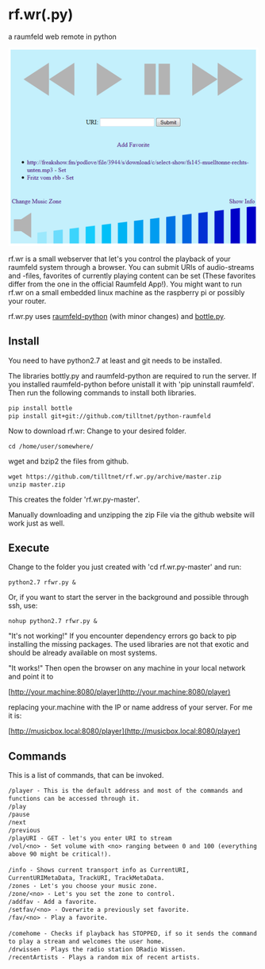 rf.wr(.py)
========

a raumfeld web remote in python

![Screenshot](/rfwr.png)

rf.wr is a small webserver that let's you control the playback of your raumfeld system through a browser. You can submit URIs of audio-streams and -files, favorites of currently playing content can be set (These favorites differ from the one in the official Raumfeld App!). You might want to run rf.wr on a small embedded linux machine as the raspberry pi or possibly your router.

rf.wr.py uses [raumfeld-python](https://github.com/tfeldmann/python-raumfeld) (with minor changes) and [bottle.py](http://bottlepy.org/docs/dev/index.html).

Install
-------
You need to have python2.7 at least and git needs to be installed.

The libraries bottly.py and raumfeld-python are required to run the server. If you installed raumfeld-python before unistall it with 'pip uninstall raumfeld'. Then run the following commands to install both libraries.

    pip install bottle
    pip install git+git://github.com/tilltnet/python-raumfeld
    
Now to download rf.wr: Change to your desired folder.

	cd /home/user/somewhere/
	
wget and bzip2 the files from github.

	wget https://github.com/tilltnet/rf.wr.py/archive/master.zip
	unzip master.zip

This creates the folder 'rf.wr.py-master'.

Manually downloading and unzipping the zip File via the github website will work just as well.

Execute
-------
Change to the folder you just created with 'cd rf.wr.py-master' and run:

	python2.7 rfwr.py & 
    
Or, if you want to start the server in the background and possible through ssh, use:

	nohup python2.7 rfwr.py &

"It's not working!" If you encounter dependency errors go back to pip installing the missing packages. The used libraries are not that exotic and should be already available on most systems.

"It works!" Then open the browser on any machine in your local network and point it to 

[http://your.machine:8080/player](http://your.machine:8080/player)

replacing your.machine with the IP or name address of your server. For me it is:

[http://musicbox.local:8080/player](http://musicbox.local:8080/player)

Commands
--------
This is a list of commands, that can be invoked.
		
	/player - This is the default address and most of the commands and functions can be accessed through it.
	/play
	/pause
	/next
	/previous
	/playURI - GET - let's you enter URI to stream
	/vol/<no> - Set volume with <no> ranging between 0 and 100 (everything above 90 might be critical!).

	/info - Shows current transport info as CurrentURI, CurrentURIMetaData, TrackURI, TrackMetaData.
	/zones - Let's you choose your music zone.
	/zone/<no> - Let's you set the zone to control.
	/addfav - Add a favorite.
	/setfav/<no> - Overwrite a previously set favorite.
	/fav/<no> - Play a favorite.
	
	/comehome - Checks if playback has STOPPED, if so it sends the command to play a stream and welcomes the user home.
	/drwissen - Plays the radio station DRadio Wissen.
	/recentArtists - Plays a random mix of recent artists.
